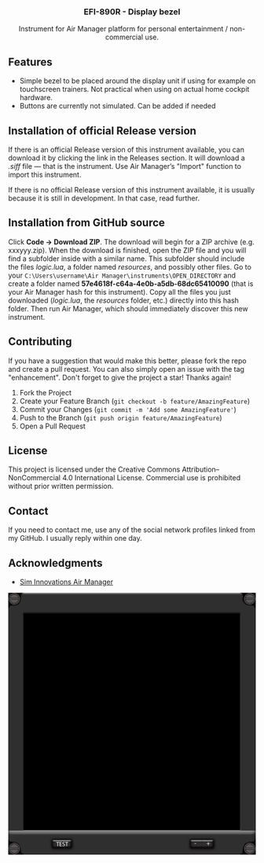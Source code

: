 <div align="center">
  <h3 align="center">EFI-890R - Display bezel</h3>
  <p align="center">
    Instrument for Air Manager platform for personal entertainment / non-commercial use.
  </p>
</div>

## Features
* Simple bezel to be placed around the display unit if using for example on touchscreen trainers. Not practical when using on actual home cockpit hardware.
* Buttons are currently not simulated. Can be added if needed

## Installation of official Release version
If there is an official Release version of this instrument available, you can download it by clicking the link in the Releases section. It will download a <i>.siff</i> file — that is the instrument. Use Air Manager’s "Import" function to import this instrument.

If there is no official Release version of this instrument available, it is usually because it is still in development. In that case, read further.

## Installation from GitHub source
Click **Code → Download ZIP**. The download will begin for a ZIP archive (e.g. xxxyyy.zip).
When the download is finished, open the ZIP file and you will find a subfolder inside with a similar name.
This subfolder should include the files <i>logic.lua</i>, a folder named <i>resources</i>, and possibly other files.
Go to your <code>C:\Users\username\Air Manager\instruments\OPEN_DIRECTORY</code> and create a folder named <b>57e4618f-c64a-4e0b-a5db-68dc65410090</b> (that is your Air Manager hash for this instrument). Copy all the files you just downloaded (<i>logic.lua</i>, the <i>resources</i> folder, etc.) directly into this hash folder. Then run Air Manager, which should immediately discover this new instrument.

## Contributing
If you have a suggestion that would make this better, please fork the repo and create a pull request. You can also simply open an issue with the tag "enhancement".
Don't forget to give the project a star! Thanks again!

1. Fork the Project
2. Create your Feature Branch (`git checkout -b feature/AmazingFeature`)
3. Commit your Changes (`git commit -m 'Add some AmazingFeature'`)
4. Push to the Branch (`git push origin feature/AmazingFeature`)
5. Open a Pull Request

## License
This project is licensed under the Creative Commons Attribution–NonCommercial 4.0 International License. Commercial use is prohibited without prior written permission.

## Contact
If you need to contact me, use any of the social network profiles linked from my GitHub. I usually reply within one day.

## Acknowledgments
* [Sim Innovations Air Manager](https://www.siminnovations.com/)

<div align="center">
    <img src="preview.png" alt="Logo">
</div>
